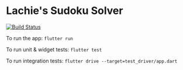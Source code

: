 # Lachie's Sudoku Solver

[![Build Status](https://dev.azure.com/lachiejames/lachies_life_planner/_apis/build/status/lachies_life_planner?branchName=master&jobName=Run_My_Pipeline)](https://dev.azure.com/lachiejames/lachies_life_planner/_build/latest?definitionId=9&branchName=master)

To run the app:
`flutter run`

To run unit & widget tests:
`flutter test`

To run integration tests:
`flutter drive --target=test_driver/app.dart`
